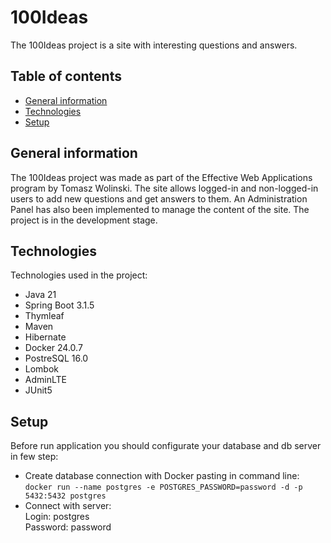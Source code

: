 # 100Ideas
The 100Ideas project is a site with interesting questions and answers.
## Table of contents
* [General information](#general-information)
* [Technologies](#technologies)
* [Setup](#setup)
## General information
The 100Ideas project was made as part of the Effective Web Applications program by Tomasz Wolinski. The site allows logged-in and non-logged-in users to add new questions and get answers to them. An Administration Panel has also been implemented to manage the content of the site. The project is in the development stage.
## Technologies
Technologies used in the project:
* Java 21
* Spring Boot 3.1.5
* Thymleaf
* Maven
* Hibernate
* Docker 24.0.7
* PostreSQL 16.0
* Lombok
* AdminLTE
* JUnit5
## Setup
Before run application you should configurate your database and db server in few step:
* Create database connection with Docker pasting in command line:
  <br>`docker run --name postgres -e POSTGRES_PASSWORD=password -d -p 5432:5432 postgres`
* Connect with server:
  <br>Login: postgres
  <br>Password: password